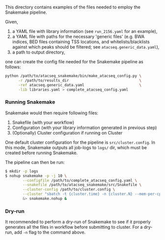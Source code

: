 This directory contains examples of the files needed to employ the Snakemake
pipeline.

Given,

1. a YAML file with library information (see `run_2156.yaml` for an example),
2. a YAML file with paths for the necessary 'generic files' (e.g. BWA indices,
   BED files containing TSS locations, and whitelists/blacklists against which
   peaks should be filtered; see `atacseq.generic_data.yaml`),
3. a path to output directory,

one can create the config file needed for the Snakemake pipeline as follows:

```bash
python /path/to/atacseq_snakemake/bin/make_atacseq_config.py \
      -r /path/to/results_dir                                \
      -ref atacseq.generic_data.yaml                         \
      -lib libraries.yaml > complete_atacseq_config.yaml
```

### Running Snakemake

Snakemake would then require following files:

1. Snakefile (with your workflow)
2. Configuration (with your library information generated in previous step)
3. (Optionally) Cluster configuration if running on Cluster

One default cluster configuration for the pipeline is `src/cluster.config`. In
this mode, Snakemake outputs all job-logs to `logs/` dir, which must be created
before running Snakemake.

The pipeline can then be run:

```bash
$ mkdir -p logs
$ nohup snakemake -p -j 10 \
        --configfile /path/to/complete_atacseq_config.yaml \
        --snakefile /path/to/atacseq_snakemake/src/Snakefile \
        --cluster-config /path/to/cluster.config \
        --cluster "sbatch -t {cluster.time} -n {cluster.N} --mem-per-cpu={cluster.mem}" \
        &> snakemake.nohup &
```

### Dry-run

It recommended to perform a dry-run of Snakemake to see if it properly generates
all the files in workflow before submitting to cluster. For a dry-run, add `-n`
flag to the command above.
